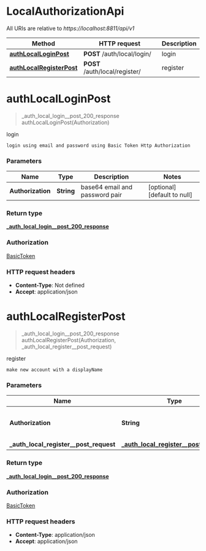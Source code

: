 # LocalAuthorizationApi

All URIs are relative to *https://localhost:8811/api/v1*

| Method | HTTP request | Description |
|------------- | ------------- | -------------|
| [**authLocalLoginPost**](LocalAuthorizationApi.md#authLocalLoginPost) | **POST** /auth/local/login/ | login |
| [**authLocalRegisterPost**](LocalAuthorizationApi.md#authLocalRegisterPost) | **POST** /auth/local/register/ | register |


<a name="authLocalLoginPost"></a>
# **authLocalLoginPost**
> _auth_local_login__post_200_response authLocalLoginPost(Authorization)

login

    login using email and password using Basic Token Http Authorization 

### Parameters

|Name | Type | Description  | Notes |
|------------- | ------------- | ------------- | -------------|
| **Authorization** | **String**| base64 email and password pair | [optional] [default to null] |

### Return type

[**_auth_local_login__post_200_response**](../Models/_auth_local_login__post_200_response.md)

### Authorization

[BasicToken](../README.md#BasicToken)

### HTTP request headers

- **Content-Type**: Not defined
- **Accept**: application/json

<a name="authLocalRegisterPost"></a>
# **authLocalRegisterPost**
> _auth_local_login__post_200_response authLocalRegisterPost(Authorization, \_auth\_local\_register\_\_post\_request)

register

    make new account with a displayName  

### Parameters

|Name | Type | Description  | Notes |
|------------- | ------------- | ------------- | -------------|
| **Authorization** | **String**| base64 email and password pair | [optional] [default to null] |
| **\_auth\_local\_register\_\_post\_request** | [**_auth_local_register__post_request**](../Models/_auth_local_register__post_request.md)|  | [optional] |

### Return type

[**_auth_local_login__post_200_response**](../Models/_auth_local_login__post_200_response.md)

### Authorization

[BasicToken](../README.md#BasicToken)

### HTTP request headers

- **Content-Type**: application/json
- **Accept**: application/json

